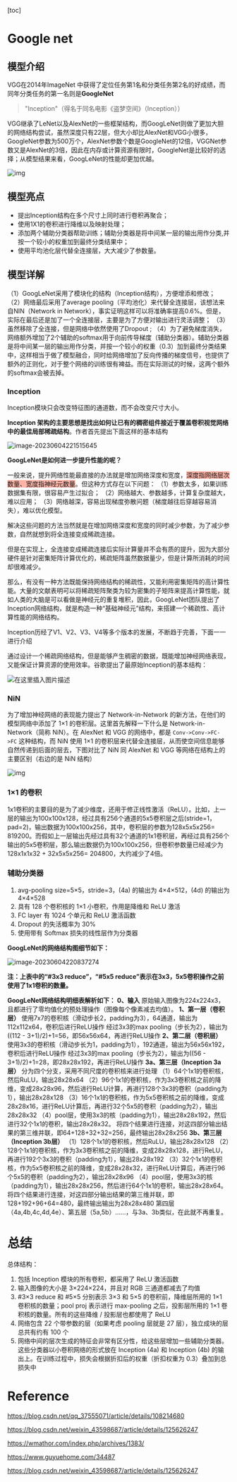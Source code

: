 [toc]

# Google net

## 模型介绍

VGG在2014年ImageNet 中获得了定位任务第1名和分类任务第2名的好成绩，而同年分类任务的第一名则是**GoogleNet** 

> "Inception"（得名于同名电影《盗梦空间》（Inception））

VGG继承了LeNet以及AlexNet的一些框架结构，而GoogLeNet则做了更加大胆的网络结构尝试，虽然深度只有22层，但大小却比AlexNet和VGG小很多，GoogleNet参数为500万个，AlexNet参数个数是GoogleNet的12倍，VGGNet参数又是AlexNet的3倍，因此在内存或计算资源有限时，GoogleNet是比较好的选择；从模型结果来看，GoogLeNet的性能却更加优越。

![img](./assets/losbrQ.png)



## 模型亮点

- 提出Inception结构在多个尺寸上同时进行卷积再聚合；
- 使用1X1的卷积进行降维以及映射处理；
- 添加两个辅助分类器帮助训练；辅助分类器是将中间某一层的输出用作分类,并按一个较小的权重加到最终分类结果中；
- 使用平均池化层代替全连接层，大大减少了参数量。





## 模型详解

（1）GoogLeNet采用了模块化的结构（Inception结构），方便增添和修改；
（2）网络最后采用了average pooling（平均池化）来代替全连接层，该想法来自NIN（Network in Network），事实证明这样可以将准确率提高0.6%。但是，实际在最后还是加了一个全连接层，主要是为了方便对输出进行灵活调整；
（3）虽然移除了全连接，但是网络中依然使用了Dropout ;
（4）为了避免梯度消失，网络额外增加了2个辅助的softmax用于向前传导梯度（辅助分类器）。辅助分类器是将中间某一层的输出用作分类，并按一个较小的权重（0.3）加到最终分类结果中，这样相当于做了模型融合，同时给网络增加了反向传播的梯度信号，也提供了额外的正则化，对于整个网络的训练很有裨益。而在实际测试的时候，这两个额外的softmax会被去掉。

### Inception

Inception模块只会改变特征图的通道数，而不会改变尺寸大小。

**Inception 架构的主要思想是找出如何让已有的稠密组件接近于覆盖卷积视觉网络中的最佳局部稀疏结构**。作者首先提出下面这样的基本结构

![image-20230604221515645](./assets/image-20230604221515645.png)

**GoogLeNet是如何进一步提升性能的呢？**

一般来说，提升网络性能最直接的办法就是增加网络深度和宽度，<span style="background-color: #ffb3a7;">深度指网络层次数量、宽度指神经元数量</span>。但这种方式存在以下问题：
（1）参数太多，如果训练数据集有限，很容易产生过拟合；
（2）网络越大、参数越多，计算复杂度越大，难以应用；
（3）网络越深，容易出现梯度弥散问题（梯度越往后穿越容易消失），难以优化模型。

解决这些问题的方法当然就是在增加网络深度和宽度的同时减少参数，为了减少参数，自然就想到将全连接变成稀疏连接。

但是在实现上，全连接变成稀疏连接后实际计算量并不会有质的提升，因为大部分硬件是针对密集矩阵计算优化的，稀疏矩阵虽然数据量少，但是计算所消耗的时间却很难减少。

那么，有没有一种方法既能保持网络结构的稀疏性，又能利用密集矩阵的高计算性能。大量的文献表明可以将稀疏矩阵聚类为较为密集的子矩阵来提高计算性能，就如人类的大脑是可以看做是神经元的重复堆积，因此，GoogLeNet团队提出了Inception网络结构，就是构造一种“基础神经元”结构，来搭建一个稀疏性、高计算性能的网络结构。

Inception历经了V1、V2、V3、V4等多个版本的发展，不断趋于完善，下面一一进行介绍

通过设计一个稀疏网络结构，但是能够产生稠密的数据，既能增加神经网络表现，又能保证计算资源的使用效率。谷歌提出了最原始Inception的基本结构：

![在这里插入图片描述](./assets/20191112231603325.png)





### NiN

为了增加神经网络的表现能力提出了 Network-in-Network 的新方法，在他们的模型网络中添加了 1×1 的卷积层。这里首先解释一下什么是 Network-in-Network（简称 NiN）。在 AlexNet 和 VGG 的网络中，都是 `Conv->Conv->FC->FC` 这种结构，而 NiN 使用 1×1 的卷积层来代替全连接层，从而使空间信息能够自然传递到后面的层去，下图对比了 NiN 同 AlexNet 和 VGG 等网络在结构上的主要区别（右边的是 NiN 结构）

![img](./assets/lo3wN9.png)

###  1×1 的卷积

1x1卷积的主要目的是为了减少维度，还用于修正线性激活（ReLU）。比如，上一层的输出为100x100x128，经过具有256个通道的5x5卷积层之后(stride=1，pad=2)，输出数据为100x100x256，其中，卷积层的参数为128x5x5x256= 819200。而假如上一层输出先经过具有32个通道的1x1卷积层，再经过具有256个输出的5x5卷积层，那么输出数据仍为100x100x256，但卷积参数量已经减少为128x1x1x32 + 32x5x5x256= 204800，大约减少了4倍。

### 辅助分类器

1. avg-pooling size=5×5，stride=3，(4a) 的输出为 4×4×512，(4d) 的输出为 4×4×528
2. 具有 128 个卷积核的 1×1 小卷积，作用是降维和 ReLU 激活
3. FC layer 有 1024 个单元和 ReLU 激活函数
4. Dropout 的失活概率为 30%
5. 使用带有 Softmax 损失的线性层作为分类器

**GoogLeNet的网络结构图细节如下：**

![image-20230604220837274](./assets/image-20230604220837274.png)

**注：上表中的“#3x3 reduce”，“#5x5 reduce”表示在3x3，5x5卷积操作之前使用了1x1卷积的数量。**

**GoogLeNet网络结构明细表解析如下：**
**0、输入**
原始输入图像为224x224x3，且都进行了零均值化的预处理操作（图像每个像素减去均值）。
**1、第一层（卷积层）**
使用7x7的卷积核（滑动步长2，padding为3），64通道，输出为112x112x64，卷积后进行ReLU操作
经过3x3的max pooling（步长为2），输出为((112 - 3+1)/2)+1=56，即56x56x64，再进行ReLU操作
**2、第二层（卷积层）**
使用3x3的卷积核（滑动步长为1，padding为1），192通道，输出为56x56x192，卷积后进行ReLU操作
经过3x3的max pooling（步长为2），输出为((56 - 3+1)/2)+1=28，即28x28x192，再进行ReLU操作
**3a、第三层（Inception 3a层）**
分为四个分支，采用不同尺度的卷积核来进行处理
（1）64个1x1的卷积核，然后RuLU，输出28x28x64
（2）96个1x1的卷积核，作为3x3卷积核之前的降维，变成28x28x96，然后进行ReLU计算，再进行128个3x3的卷积（padding为1），输出28x28x128
（3）16个1x1的卷积核，作为5x5卷积核之前的降维，变成28x28x16，进行ReLU计算后，再进行32个5x5的卷积（padding为2），输出28x28x32
（4）pool层，使用3x3的核（padding为1），输出28x28x192，然后进行32个1x1的卷积，输出28x28x32。
将四个结果进行连接，对这四部分输出结果的第三维并联，即64+128+32+32=256，最终输出28x28x256
**3b、第三层（Inception 3b层）**
（1）128个1x1的卷积核，然后RuLU，输出28x28x128
（2）128个1x1的卷积核，作为3x3卷积核之前的降维，变成28x28x128，进行ReLU，再进行192个3x3的卷积（padding为1），输出28x28x192
（3）32个1x1的卷积核，作为5x5卷积核之前的降维，变成28x28x32，进行ReLU计算后，再进行96个5x5的卷积（padding为2），输出28x28x96
（4）pool层，使用3x3的核（padding为1），输出28x28x256，然后进行64个1x1的卷积，输出28x28x64。
将四个结果进行连接，对这四部分输出结果的第三维并联，即128+192+96+64=480，最终输出输出为28x28x480
第四层（4a,4b,4c,4d,4e）、第五层（5a,5b）……，与3a、3b类似，在此就不再重复。

# 总结

总体结构：

1. 包括 Inception 模块的所有卷积，都采用了 ReLU 激活函数
2. 输入图像的大小是 3×224×224，并且对 RGB 三通道都减去了均值
3. \#3×3 reduce 和 #5×5 分别表示 3×3 和 5×5 的卷积前，降维层所用的 1×1 卷积核的数量；pool proj 表示进行 max-pooling 之后，投影层所用的 1×1 卷积核的数量。所有的这些降维 / 投影层也都使用了 ReLU
4. 网络包含 22 个带参数的层（如果考虑 pooling 层就是 27 层），独立成块的层总共有约有 100 个
5. 网络中间的层次生成的特征会非常有区分性，给这些层增加一些辅助分类器。这些分类器以小卷积网络的形式放在 Inception (4a) 和 Inception (4b) 的输出上。在训练过程中，损失会根据折扣后的权重（折扣权重为 0.3）叠加到总损失中

# Reference

https://blog.csdn.net/qq_37555071/article/details/108214680

https://blog.csdn.net/weixin_43598687/article/details/125626247

https://wmathor.com/index.php/archives/1383/

https://www.guyuehome.com/34487

https://blog.csdn.net/weixin_43598687/article/details/125626247